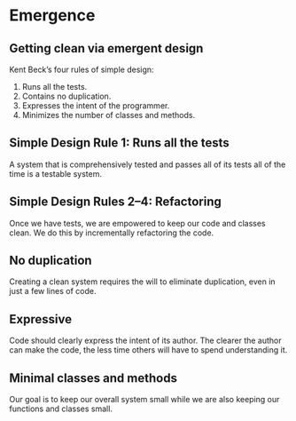 # Emergence

## Getting clean via emergent design
Kent Beck’s four rules of simple design:
1. Runs all the tests.
2. Contains no duplication.
3. Expresses the intent of the programmer.
4. Minimizes the number of classes and methods.

## Simple Design Rule 1: Runs all the tests
A system that is comprehensively tested and passes all of its tests all of the time is a testable system.

## Simple Design Rules 2–4: Refactoring
Once we have tests, we are empowered to keep our code and classes clean. We do this by incrementally refactoring the code.

## No duplication
Creating a clean system requires the will to eliminate duplication, even in just a few lines of code.

## Expressive
Code should clearly express the intent of its author. The clearer the author can make the code, the less time others will have to spend understanding it.

## Minimal classes and methods
Our goal is to keep our overall system small while we are also keeping our functions and classes small.
